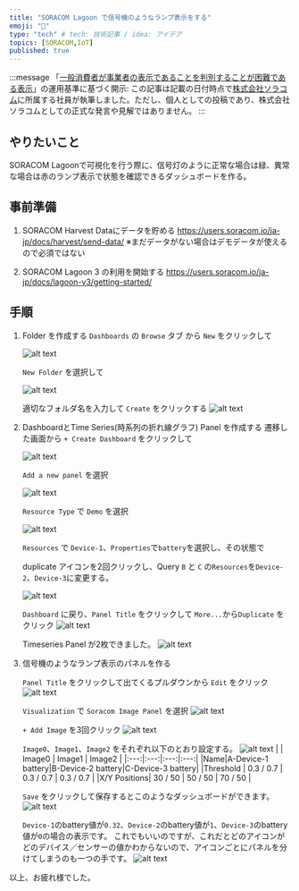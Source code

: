 ```yaml
---
title: "SORACOM Lagoon で信号機のようなランプ表示をする"
emoji: "🚦"
type: "tech" # tech: 技術記事 / idea: アイデア
topics: [SORACOM,IoT]
published: true
---
```

:::message
「[一般消費者が事業者の表示であることを判別することが困難である表示](https://www.caa.go.jp/policies/policy/representation/fair_labeling/guideline/assets/representation_cms216_230328_03.pdf)」の運用基準に基づく開示: この記事は記載の日付時点で[株式会社ソラコム](https://soracom.jp/)に所属する社員が執筆しました。ただし、個人としての投稿であり、株式会社ソラコムとしての正式な発言や見解ではありません。
:::

## やりたいこと
SORACOM Lagoonで可視化を行う際に、信号灯のように正常な場合は緑、異常な場合は赤のランプ表示で状態を確認できるダッシュボードを作る。

## 事前準備
1. SORACOM Harvest Dataにデータを貯める
https://users.soracom.io/ja-jp/docs/harvest/send-data/
※まだデータがない場合はデモデータが使えるので必須ではない

2. SORACOM Lagoon 3 の利用を開始する
https://users.soracom.io/ja-jp/docs/lagoon-v3/getting-started/

## 手順
1. Folder を作成する
    `Dashboards` の `Browse` タブ から `New` をクリックして

    ![alt text](/images/lagoon-lamp/image-3.png)

     `New Folder` を選択して

    ![alt text](/images/lagoon-lamp/image-4.png)

    適切なフォルダ名を入力して `Create` をクリックする
    ![alt text](/images/lagoon-lamp/image-5.png)

2. DashboardとTime Series(時系列の折れ線グラフ) Panel を作成する
    遷移した画面から `+ Create Dashboard` をクリックして

    ![alt text](/images/lagoon-lamp/image-6.png)

    `Add a new panel` を選択

    ![alt text](/images/lagoon-lamp/image-7.png)

    `Resource Type` で `Demo` を選択

    ![alt text](/images/lagoon-lamp/image-9.png)

    `Resources` で `Device-1`、`Properties`で`battery`を選択し、その状態で
    
    duplicate アイコンを2回クリックし、Query `B` と `C` の`Resources`を`Device-2`、`Device-3`に変更する。

    ![alt text](/images/lagoon-lamp/image-12.png)

    `Dashboard` に戻り、`Panel Title` をクリックして `More...`から`Duplicate` をクリック
    ![alt text](/images/lagoon-lamp/image-13.png)

    Timeseries Panel が2枚できました。
    ![alt text](/images/lagoon-lamp/image-14.png)

3. 信号機のようなランプ表示のパネルを作る

    `Panel Title` をクリックして出てくるプルダウンから `Edit` をクリック
    ![alt text](/images/lagoon-lamp/image-15.png)

    `Visualization` で `Soracom Image Panel` を選択
    ![alt text](/images/lagoon-lamp/image-16.png)

    `+ Add Image` を3回クリック
    ![alt text](/images/lagoon-lamp/image-17.png)

    `Image0`、`Image1`、`Image2` をそれぞれ以下のとおり設定する。
    ![alt text](/images/lagoon-lamp/image-18.png)
    |  | Image0 | Image1 | Image2 |
    |:---:|:---:|:---:|:---:|
    |Name|A-Device-1 battery|B-Device-2 battery|C-Device-3 battery|
    |Threshold | 0.3 / 0.7 | 0.3 / 0.7 | 0.3 / 0.7 |
    |X/Y Positions| 30 / 50 | 50 / 50 | 70 / 50 |

    `Save` をクリックして保存するとこのようなダッシュボードができます。
    ![alt text](/images/lagoon-lamp/image-19.png)

    `Device-1`のbattery値が`0.32`、`Device-2`のbattery値が`1`、`Device-3`のbattery値が`0`の場合の表示です。
    これでもいいのですが、これだとどのアイコンがどのデバイス／センサーの値かわからないので、アイコンごとにパネルを分けてしまうのも一つの手です。
    ![alt text](/images/lagoon-lamp/image-20.png)


以上、お疲れ様でした。










